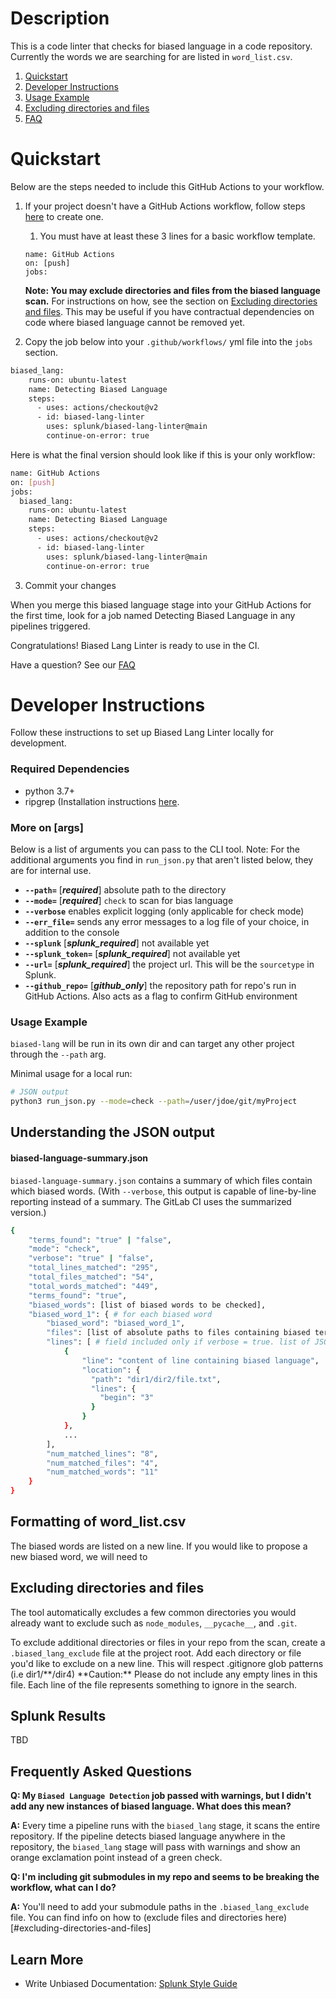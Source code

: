 # Description

This is a code linter that checks for biased language in a code repository. Currently the words we are searching for are listed in `word_list.csv`. 

1. [Quickstart](#quickstart)
2. [Developer Instructions](#developer-instructions)
3. [Usage Example](#usage-example)
4. [Excluding directories and files](#excluding-directories-and-files)
5. [FAQ](#frequently-asked-questions)

# Quickstart

Below are the steps needed to include this GitHub Actions to your workflow.

1. If your project doesn't have a GitHub Actions workflow, follow steps [here](https://docs.github.com/en/actions/quickstart#creating-your-first-workflow) to create one.

   1. You must have at least these 3 lines for a basic workflow template.

   ```
   name: GitHub Actions
   on: [push]
   jobs:
   ```

   **Note: You may exclude directories and files from the biased language scan.** For instructions on how, see the section on [Excluding directories and files](README.md#excluding-directories-and-files). This may be useful if you have contractual dependencies on code where biased language cannot be removed yet.

2. Copy the job below into your `.github/workflows/` yml file into the `jobs` section.

```sh
biased_lang:
    runs-on: ubuntu-latest
    name: Detecting Biased Language
    steps:
      - uses: actions/checkout@v2
      - id: biased-lang-linter
        uses: splunk/biased-lang-linter@main
        continue-on-error: true
```

Here is what the final version should look like if this is your only workflow:

```sh
name: GitHub Actions
on: [push]
jobs:
  biased_lang:
    runs-on: ubuntu-latest
    name: Detecting Biased Language
    steps:
      - uses: actions/checkout@v2
      - id: biased-lang-linter
        uses: splunk/biased-lang-linter@main
        continue-on-error: true
```

3. Commit your changes

When you merge this biased language stage into your GitHub Actions for the first time, look for a job named Detecting Biased Language in any pipelines triggered.

Congratulations! Biased Lang Linter is ready to use in the CI.

Have a question? See our [FAQ](README.md#frequently-asked-questions)

# Developer Instructions

Follow these instructions to set up Biased Lang Linter locally for development.

### Required Dependencies

- python 3.7+
- ripgrep (Installation instructions [here](https://github.com/BurntSushi/ripgrep#installation).

### More on [args]

Below is a list of arguments you can pass to the CLI tool.
Note: For the additional arguments you find in `run_json.py` that aren't listed below, they are for internal use.

- **`--path=`** [_**required**_] absolute path to the directory
- **`--mode=`** [_**required**_] `check` to scan for bias language
- **`--verbose`** enables explicit logging (only applicable for check mode)
- **`--err_file=`** sends any error messages to a log file of your choice, in addition to the console
- **`--splunk`** [_**splunk_required**_] not available yet
- **`--splunk_token=`** [_**splunk_required**_] not available yet
- **`--url=`** [_**splunk_required**_] the project url. This will be the `sourcetype` in Splunk.
- **`--github_repo=`** [_**github_only**_] the repository path for repo's run in GitHub Actions. Also acts as a flag to confirm GitHub environment


### Usage Example

`biased-lang` will be run in its own dir and can target any other project through the `--path` arg.

Minimal usage for a local run:

```sh
# JSON output
python3 run_json.py --mode=check --path=/user/jdoe/git/myProject
```

## Understanding the JSON output

#### biased-language-summary.json

`biased-language-summary.json` contains a summary of which files contain which biased words.
(With `--verbose`, this output is capable of line-by-line reporting instead of a summary. The GitLab CI uses the summarized version.)

```sh
{
    "terms_found": "true" | "false",
    "mode": "check",
    "verbose": "true" | "false",
    "total_lines_matched": "295",
    "total_files_matched": "54",
    "total_words_matched": "449",
    "terms_found": "true",
    "biased_words": [list of biased words to be checked],
    "biased_word_1": { # for each biased word
        "biased_word": "biased_word_1",
        "files": [list of absolute paths to files containing biased terminology],
        "lines": [ # field included only if verbose = true. list of JSONs with details of each line found
            {
                "line": "content of line containing biased language",
                "location": {
                  "path": "dir1/dir2/file.txt",
                  "lines": {
                    "begin": "3"
                  }
                }
            },
            ...
        ],
        "num_matched_lines": "8",
        "num_matched_files": "4",
        "num_matched_words": "11"
    }
}
```

## Formatting of word_list.csv

The biased words are listed on a new line. If you would like to propose a new biased word, we will need to 

## Excluding directories and files

The tool automatically excludes a few common directories you would already want to exclude such as `node_modules`, `__pycache__`, and `.git`.

To exclude additional directories or files in your repo from the scan, create a `.biased_lang_exclude` file at the project root. Add each directory or file you'd like to exclude on a new line. This will respect .gitignore glob patterns (i.e dir1/**/dir4)
**Caution:\*\* Please do not include any empty lines in this file. Each line of the file represents something to ignore in the search.

## Splunk Results

TBD

## Frequently Asked Questions

**Q: My `Biased Language Detection` job passed with warnings, but I didn't add any new instances of biased language. What does this mean?**

**A:** Every time a pipeline runs with the `biased_lang` stage, it scans the entire repository.
If the pipeline detects biased language anywhere in the repository, the `biased_lang` stage will pass with warnings and show an orange exclamation point instead of a green check.

**Q: I'm including git submodules in my repo and seems to be breaking the workflow, what can I do?**

**A:** You'll need to add your submodule paths in the `.biased_lang_exclude` file. You can find info on how to (exclude files and directories here)[#excluding-directories-and-files]

## Learn More

- Write Unbiased Documentation: [Splunk Style Guide](https://docs.splunk.com/Documentation/StyleGuide/current/StyleGuide/Inclusivity)